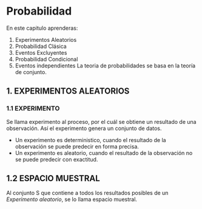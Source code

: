 # Probabilidad
En este capitulo aprenderas:
1. Experimentos Aleatorios
2. Probabilidad Clásica
3. Eventos Excluyentes
4. Probabilidad Condicional
5. Eventos independientes
La teoria de probabilidades se basa en la teoría de conjunto.
## 1. EXPERIMENTOS ALEATORIOS
### 1.1 EXPERIMENTO
Se llama experimento al proceso, por el cuál se obtiene un resultado de una observación. Así el experimento genera un conjunto de datos.
 * Un experimento es deterministico, cuando el resultado de la observación se puede predecir en forma precisa.
 * Un experimento es aleatorio, cuando el resultado de la observación no se puede predecir con exactitud.
 ## 1.2 ESPACIO MUESTRAL
 Al conjunto S que contiene a todos los resultados posibles de un *Experimento aleatorio*, se lo llama espacio muestral.
 
